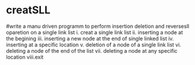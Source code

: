 # creatSLL
#write a manu driven programm to perform insertion deletion and reversesll oparetion on a single link list 
i.   creat a single link list
ii.  inserting a node at the begining 
iii. inserting a new node at the end of single linked list
iv.  inserting at a specific location 
v.   deletion of a node of a single link list 
vi.  deleting a node of the end of the list 
vii. deleting a node at any specific location 
viii.exit
